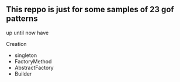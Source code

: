 ## This reppo is just for some samples of 23 gof patterns


up until now have 

Creation
  * singleton
  * FactoryMethod
  * AbstractFactory
  * Builder